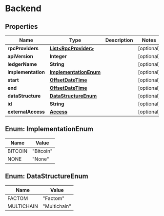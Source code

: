 
# Backend

## Properties
Name | Type | Description | Notes
------------ | ------------- | ------------- | -------------
**rpcProviders** | [**List&lt;RpcProvider&gt;**](RpcProvider.md) |  |  [optional]
**apiVersion** | **Integer** |  |  [optional]
**ledgerName** | **String** |  |  [optional]
**implementation** | [**ImplementationEnum**](#ImplementationEnum) |  |  [optional]
**start** | [**OffsetDateTime**](OffsetDateTime.md) |  |  [optional]
**end** | [**OffsetDateTime**](OffsetDateTime.md) |  |  [optional]
**dataStructure** | [**DataStructureEnum**](#DataStructureEnum) |  |  [optional]
**id** | **String** |  |  [optional]
**externalAccess** | [**Access**](Access.md) |  |  [optional]


<a name="ImplementationEnum"></a>
## Enum: ImplementationEnum
Name | Value
---- | -----
BITCOIN | &quot;Bitcoin&quot;
NONE | &quot;None&quot;


<a name="DataStructureEnum"></a>
## Enum: DataStructureEnum
Name | Value
---- | -----
FACTOM | &quot;Factom&quot;
MULTICHAIN | &quot;Multichain&quot;




